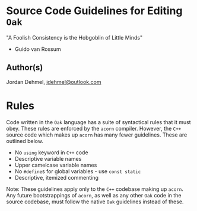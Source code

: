 # Source Code Guidelines for Editing `Oak`

"A Foolish Consistency is the Hobgoblin of Little Minds"
- Guido van Rossum

## Author(s)

Jordan Dehmel, jdehmel@outlook.com

# Rules

Code written in the `Oak` language has a suite of syntactical
rules that it must obey. These rules are enforced by the `acorn`
compiler. However, the `C++` source code which makes up `acorn`
has many fewer guidelines. These are outlined below.

- No `using` keyword in `C++` code
- Descriptive variable names
- Upper camelcase variable names
- No `#define`s for global variables - use `const static`
- Descriptive, itemized commenting

Note: These guidelines apply only to the `C++` codebase making
up `acorn`. Any future bootstrappings of `acorn`, as well as any
other `Oak` code in the source codebase, must follow the native
`Oak` guidelines instead of these.
